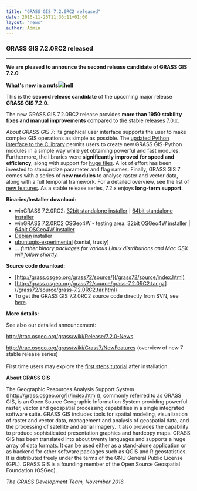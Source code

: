 ```yaml
---
title: "GRASS GIS 7.2.0RC2 released"
date: 2016-11-26T11:36:11+01:00
layout: "news"
author: Admin
---
```


### GRASS GIS 7.2.0RC2 released

------------------------------------------------------------------------

**We are pleased to announce the **second release candidate** of **GRASS
GIS 7.2.0****

**What's new in a
nuts![](/images/news/hexagons_python_editor.png)hell**

This is the **second release candidate** of the upcoming major release
**GRASS GIS 7.2.0**.

The new GRASS GIS 7.2.0RC2 release provides **more than 1950 stability
fixes and manual improvements** compared to the stable releases 7.0.x.

*About GRASS GIS 7*: Its graphical user interface supports the user to
make complex GIS operations as simple as possible. The [updated Python
interface to the C
library](/grass72/manuals/libpython/index.html) permits users
to create new GRASS GIS-Python modules in a simple way while yet
obtaining powerful and fast modules. Furthermore, the libraries were
**significantly improved for speed and efficiency**, along with support
for [huge
files](http://grasswiki.osgeo.org/wiki/Category:Massive_data_analysis).
A lot of effort has been invested to standardize parameter and flag
names. Finally, GRASS GIS 7 comes with a series of **new modules** to
analyse raster and vector data, along with a full temporal framework.
For a detailed overview, see the list of [new
features](http://trac.osgeo.org/grass/wiki/Grass7/NewFeatures). As a
stable release series, 7.2.x enjoys **long-term support**.

**Binaries/Installer download:**

-   winGRASS 7.2.0RC2: [32bit standalone
    installer](/grass72/binary/mswindows/native/x86/WinGRASS-7.2.0RC2-1-Setup-x86.html)
    \| [64bit standalone
    installer](/grass72/binary/mswindows/native/x86_64/WinGRASS-7.2.0RC2-1-Setup-x86_64.html)
-   winGRASS 7.2.0RC2 OSGeo4W - testing area: [32bit OSGeo4W
    installer](http://download.osgeo.org/osgeo4w/osgeo4w-setup-x86.exe)
    \| [64bit OSGeo4W
    installer](http://download.osgeo.org/osgeo4w/osgeo4w-setup-x86_64.exe)
-   [Debian](http://packages.debian.org/grass) installer
-   [ubuntugis-experimental](https://launchpad.net/~ubuntugis/+archive/ubuntu/ubuntugis-experimental)
    (xenial, trusty)
-   *\... further binary packages for various Linux distributions and
    Mac OSX will follow shortly.*

**Source code download:**

-   [http://grass.osgeo.org/grass72/source/](/grass72/source/index.html)
-   [http://grass.osgeo.org/grass72/source/grass-7.2.0RC2.tar.gz](/grass72/source/grass-7.2.0RC2.tar.html)
-   To get the GRASS GIS 7.2.0RC2 source code directly from SVN, see
    [here](https://trac.osgeo.org/grass/wiki/Release/7.2.0-News#SVNSourceCode).

**More details:**

See also our detailed announcement:


<http://trac.osgeo.org/grass/wiki/Release/7.2.0-News>



<http://trac.osgeo.org/grass/wiki/Grass7/NewFeatures> (overview of new 7
stable release series)\
\
First time users may explore the [first steps
tutorial](/documentation/first-time-users/index.html) after
installation.


**About GRASS GIS**

The Geographic Resources Analysis Support System
([http://grass.osgeo.org/](/index.html)), commonly referred
to as GRASS GIS, is an Open Source Geographic Information System
providing powerful raster, vector and geospatial processing capabilities
in a single integrated software suite. GRASS GIS includes tools for
spatial modeling, visualization of raster and vector data, management
and analysis of geospatial data, and the processing of satellite and
aerial imagery. It also provides the capability to produce sophisticated
presentation graphics and hardcopy maps. GRASS GIS has been translated
into about twenty languages and supports a huge array of data formats.
It can be used either as a stand-alone application or as backend for
other software packages such as QGIS and R geostatistics. It is
distributed freely under the terms of the GNU General Public License
(GPL). GRASS GIS is a founding member of the Open Source Geospatial
Foundation (OSGeo).

*The GRASS Development Team, November 2016*

